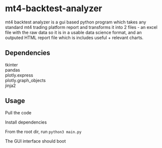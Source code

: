 # mt4-backtest-analyzer


mt4 backtest analyzer is a gui based python program which takes any standard mt4 trading platform report and transforms it into 2 files - an excel file with the raw data so it is in a usable data science format, and an outputed HTML report file which is includes useful + relevant charts.

## Dependencies

tkinter   
pandas   
plotly.express   
plotly.graph_objects   
jinja2   

## Usage

Pull the code   
   
Install dependencies   

From the root dir, run `python3 main.py`   

The GUI interface should boot   

